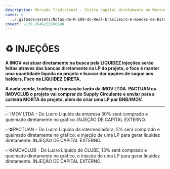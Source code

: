 ```yaml
---
description: Mercado Tradicional - Injeta capital diretamente no Mercado Cripto.
cover: >-
  ../.gitbook/assets/Notas-de-R-100-do-Real-brasileiro-e-moedas-de-Bitcoin-1200x675.jpg
coverY: -178.8546255506608
---
```


# ♻ INJEÇÕES

**A IMOV vai atuar diretamente na busca pela LIQUIDEZ injeções serão feitas através das bancas diretamente na LP do projeto, o foco é manter uma quantidade liquida no projeto e buscar dar opções de saque aos holders. Foco na LIQUIDEZ DIRETA.**&#x20;

**A cada venda, trading ou transação tanto da IMOV LTDA. PACTUAN ou IMOVCLUB o projeto vai comprar do Supply Circulante e enviar para a carteira MORTA do projeto, além de criar uma LP par BNB/IMOV.**

****

✅ IMOV LTDA - Do Lucro Liquido da empresa 30% será comprado e queimado diretamente no gráfico. INJEÇÃO DE CAPITAL EXTERNO.

✅♻️PACTUAN - Do Lucro Liquido da intermediadora, 5% será comprado e queimado diretamente no gráfico, e injeção de uma LP para gerar liquidez diretamente. INJEÇÃO DE CAPITAL EXTERNO.

✅♻️IMOVCLUB - Do Lucro Liquido do CLUBE, 13% será comprado e queimado diretamente no gráfico, e injeção de uma LP para gerar liquidez diretamente. INJEÇÃO DE CAPITAL EXTERNO.
